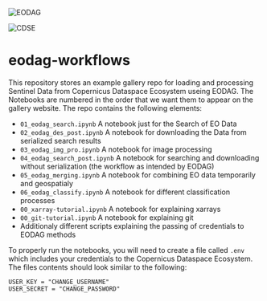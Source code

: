 ![EODAG]( https://eodag.readthedocs.io/en/latest/_static/eodag_bycs.png)

![CDSE](![https://dataspace.copernicus.eu/themes/custom/copernicus/logo.svg](https://dataspace.copernicus.eu/sites/default/files/styles/opengraph/public/media/images/2023-03/og_share.png?itok%253DzjtW85Fb))

# eodag-workflows

This repository stores an example gallery repo for loading and processing Sentinel Data from Copernicus Dataspace Ecosystem useing EODAG. 
The Notebooks are numbered in the order that we want them to appear on the gallery website.
The repo contains the following elements:

- `01_eodag_search.ipynb` A notebook just for the Search of EO Data 
- `02_eodag_des_post.ipynb` A notebook for downloading the Data from serialized search results 
- `03_eodag_img_pro.ipynb` A notebook for image processing 
- `04_eodag_search_post.ipynb` A notebook for searching and downloading without serialization (the workflow as intended by EODAG)
- `05_eodag_merging.ipynb` A notebook for combining EO data temporarily and geospatialy 
- `06_eodag_classify.ipynb` A notebook for different classification processes 
- `00_xarray-tutorial.ipynb` A notebook for explaining xarrays 
- `00_git-tutorial.ipynb` A notebook for explaining git 
- Additionaly different scripts explaining the passing of credentials to EODAG methods

To properly run the notebooks, you will need to create a file called `.env` which includes your credentials to the 
Copernicus Dataspace Ecosystem. The files contents should look similar to the following:
```
USER_KEY = "CHANGE_USERNAME"
USER_SECRET = "CHANGE_PASSWORD"
```